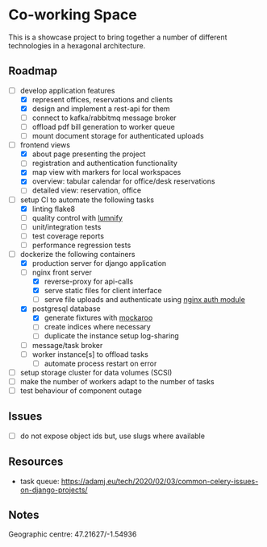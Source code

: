 # Co-working Space

This is a showcase project to bring together a number of different technologies in a hexagonal architecture.

## Roadmap

- [ ] develop application features
  - [x] represent offices, reservations and clients
  - [x] design and implement a rest-api for them
  - [ ] connect to kafka/rabbitmq message broker
  - [ ] offload pdf bill generation to worker queue
  - [ ] mount document storage for authenticated uploads
- [ ] frontend views
  - [x] about page presenting the project
  - [ ] registration and authentication functionality
  - [x] map view with markers for local workspaces
  - [x] overview: tabular calendar for office/desk reservations
  - [ ] detailed view: reservation, office
- [ ] setup CI to automate the following tasks
  - [x] linting flake8
  - [ ] quality control with [lumnify](https://lumnify.com/)
  - [ ] unit/integration tests
  - [ ] test coverage reports
  - [ ] performance regression tests
- [ ] dockerize the following containers
  - [x] production server for django application
  - [ ] nginx front server
    - [x] reverse-proxy for api-calls
    - [x] serve static files for client interface
    - [ ] serve file uploads and authenticate using [nginx auth module](http://nginx.org/en/docs/http/ngx_http_auth_request_module.html)
  - [x] postgresql database
    - [x] generate fixtures with [mockaroo](https://mockaroo.com/)
    - [ ] create indices where necessary
    - [ ] duplicate the instance setup log-sharing
  - [ ] message/task broker
  - [ ] worker instance[s] to offload tasks
    - [ ] automate process restart on error
- [ ] setup storage cluster for data volumes (SCSI)
- [ ] make the number of workers adapt to the number of tasks
- [ ] test behaviour of component outage

## Issues

- [ ] do not expose object ids but, use slugs where available

## Resources
- task queue: https://adamj.eu/tech/2020/02/03/common-celery-issues-on-django-projects/

## Notes
Geographic centre: 47.21627/-1.54936
